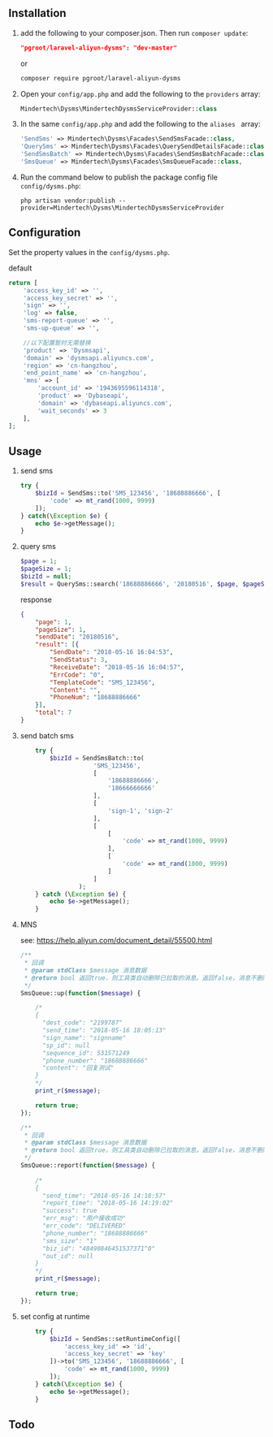 ## Installation

1. add the following to your composer.json. Then run `composer update`:

    ```json
    "pgroot/laravel-aliyun-dysms": "dev-master"
    ```

    or

    ```bash
    composer require pgroot/laravel-aliyun-dysms
    ```

2. Open your `config/app.php` and add the following to the `providers` array:

    ```php
    Mindertech\Dysms\MindertechDysmsServiceProvider::class
    ```


3. In the same `config/app.php` and add the following to the `aliases ` array: 

    ```php
    'SendSms' => Mindertech\Dysms\Facades\SendSmsFacade::class,
    'QuerySms' => Mindertech\Dysms\Facades\QuerySendDetailsFacade::class,
    'SendSmsBatch' => Mindertech\Dysms\Facades\SendSmsBatchFacade::class,
    'SmsQueue' => Mindertech\Dysms\Facades\SmsQueueFacade::class,
    ```

4. Run the command below to publish the package config file `config/dysms.php`:

    ```shell
    php artisan vendor:publish --provider=Mindertech\Dysms\MindertechDysmsServiceProvider
    ```

## Configuration

Set the property values in the `config/dysms.php`.

default
```php
return [
    'access_key_id' => '',
    'access_key_secret' => '',
    'sign' => '',
    'log' => false,
    'sms-report-queue' => '',
    'sms-up-queue' => '',

    //以下配置暂时无需替换
    'product' => 'Dysmsapi',
    'domain' => 'dysmsapi.aliyuncs.com',
    'region' => 'cn-hangzhou',
    'end_point_name' => 'cn-hangzhou',
    'mns' => [
        'account_id' => '1943695596114318',
        'product' => 'Dybaseapi',
        'domain' => 'dybaseapi.aliyuncs.com',
        'wait_seconds' => 3
    ],
];
```



## Usage


1. send sms

    ```php
    try {
        $bizId = SendSms::to('SMS_123456', '18688886666', [
            'code' => mt_rand(1000, 9999)
        ]);
    } catch(\Exception $e) {
        echo $e->getMessage();
    }
    ```

2. query sms 

    ```php 
    $page = 1;
    $pageSize = 1;
    $bizId = null;
    $result = QuerySms::search('18688886666', '20180516', $page, $pageSize, $bizId);
    ```

    response
    
    ```json
    {
        "page": 1,
        "pageSize": 1,
        "sendDate": "20180516",
        "result": [{
            "SendDate": "2018-05-16 16:04:53",
            "SendStatus": 3,
            "ReceiveDate": "2018-05-16 16:04:57",
            "ErrCode": "0",
            "TemplateCode": "SMS_123456",
            "Content": "",
            "PhoneNum": "18688886666"
        }],
        "total": 7
    }
    ```

3. send batch sms

    ```php 
        try {
            $bizId = SendSmsBatch::to(
                        'SMS_123456', 
                        [
                            '18688886666',
                            '18666666666'
                        ], 
                        [
                            'sign-1', 'sign-2'
                        ],
                        [
                            [
                                'code' => mt_rand(1000, 9999)
                            ],
                            [
                                'code' => mt_rand(1000, 9999)
                            ]
                        ]
                    );
        } catch (\Exception $e) {
            echo $e->getMessage();
        }
    ```

4. MNS

    see: https://help.aliyun.com/document_detail/55500.html

    ```php 
    /**
     * 回调
     * @param stdClass $message 消息数据
     * @return bool 返回true，则工具类自动删除已拉取的消息。返回false，消息不删除可以下次获取
     */
    SmsQueue::up(function($message) {
    
        /*
        {
          "dest_code": "2199787"
          "send_time": "2018-05-16 18:05:13"
          "sign_name": "signname"
          "sp_id": null
          "sequence_id": 531571249
          "phone_number": "18688886666"
          "content": "回复测试"
        }
        */
        print_r($message);
    
        return true;
    });
    ```

    ```php 
    /**
     * 回调
     * @param stdClass $message 消息数据
     * @return bool 返回true，则工具类自动删除已拉取的消息。返回false，消息不删除可以下次获取
     */
    SmsQueue::report(function($message) {
        
        /*
        {
          "send_time": "2018-05-16 14:18:57"
          "report_time": "2018-05-16 14:19:02"
          "success": true
          "err_msg": "用户接收成功"
          "err_code": "DELIVERED"
          "phone_number": "18688886666"
          "sms_size": "1"
          "biz_id": "48490846451537371^0"
          "out_id": null
        }
        */
        print_r($message);
    
        return true;
    });
    ```

5. set config at runtime

    ```php 
        try {
            $bizId = SendSms::setRuntimeConfig([
                'access_key_id' => 'id',
                'access_key_secret' => 'key'
            ])->to('SMS_123456', '18688886666', [
                'code' => mt_rand(1000, 9999)
            ]);
        } catch(\Exception $e) {
            echo $e->getMessage();
        }
    ```

## Todo

